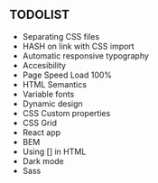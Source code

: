 ## TODOLIST
- Separating CSS files
- HASH on link with CSS import
- Automatic responsive typography
- Accesibility
- Page Speed Load 100%
- HTML Semantics
- Variable fonts
- Dynamic design
- CSS Custom properties
- CSS Grid
- React app
- BEM
- Using [] in HTML
- Dark mode
- Sass
